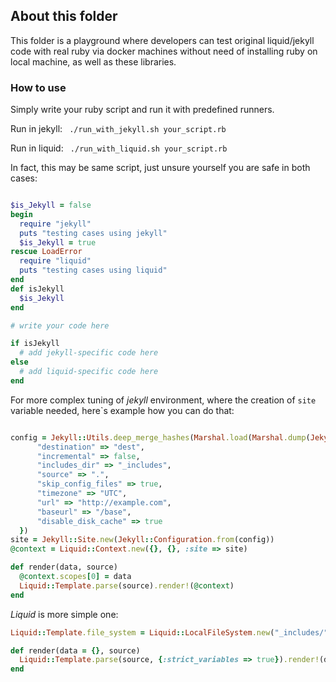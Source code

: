 ## About this folder

This folder is a playground where developers can test original liquid/jekyll code with real ruby via docker machines without need of installing ruby on local machine, as well as these libraries.

### How to use
Simply write your ruby script and run it with predefined runners. 

Run in jekyll: ` ./run_with_jekyll.sh your_script.rb`

Run in liquid: ` ./run_with_liquid.sh your_script.rb`

In fact, this may be same script, just unsure yourself you are safe in both cases:
```ruby

$is_Jekyll = false
begin
  require "jekyll"
  puts "testing cases using jekyll"
  $is_Jekyll = true
rescue LoadError
  require "liquid"
  puts "testing cases using liquid"
end
def isJekyll
  $is_Jekyll
end

# write your code here

if isJekyll
  # add jekyll-specific code here
else
  # add liquid-specific code here
end
```

For more complex tuning of *jekyll* environment, where the creation of `site` variable needed, here`s example how you can do that:
```ruby

config = Jekyll::Utils.deep_merge_hashes(Marshal.load(Marshal.dump(Jekyll::Configuration::DEFAULTS)), {
      "destination" => "dest",
      "incremental" => false,
      "includes_dir" => "_includes",
      "source" => ".",
      "skip_config_files" => true,
      "timezone" => "UTC",
      "url" => "http://example.com",
      "baseurl" => "/base",
      "disable_disk_cache" => true
  })
site = Jekyll::Site.new(Jekyll::Configuration.from(config))
@context = Liquid::Context.new({}, {}, :site => site)

def render(data, source)
  @context.scopes[0] = data
  Liquid::Template.parse(source).render!(@context)
end
```

*Liquid* is more simple one:
```ruby
Liquid::Template.file_system = Liquid::LocalFileSystem.new("_includes/", "%s.liquid")

def render(data = {}, source)
  Liquid::Template.parse(source, {:strict_variables => true}).render!(data);
end
```

